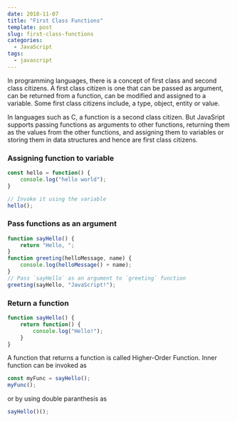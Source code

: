 ```yaml
---
date: 2018-11-07
title: "First Class Functions"
template: post
slug: first-class-functions
categories:
  - JavaScript
tags:
  - javascript
---
```


In programming languages, there is a concept of first class and second class citizens. A first class citizen is one that can be passed as argument, can be returned from a function, can be modified and assigned to a variable. Some first class citizens include, a type, object, entity or value.

In languages such as C, a function is a second class citizen. But JavaSript supports passing functions as arguments to other functions, returning them as the values from the other functions, and assigning them to variables or storing them in data structures and hence are first class citizens.

### Assigning function to variable

```javascript
const hello = function() {
    console.log("hello world");
}

// Invoke it using the variable
hello();
```

### Pass functions as an argument

```javascript
function sayHello() {
    return "Hello, ";
}
function greeting(helloMessage, name) {
    console.log(helloMessage() + name);
}
// Pass `sayHello` as an argument to `greeting` function
greeting(sayHello, "JavaScript!");
```

### Return a function

```javascript
function sayHello() {
    return function() {
        console.log("Hello!");
    }
}
```

A function that returns a function is called Higher-Order Function. Inner function can be invoked as

```javascript
const myFunc = sayHello();
myFunc();
```

or by using double paranthesis as

```javascript
sayHello()();
```
